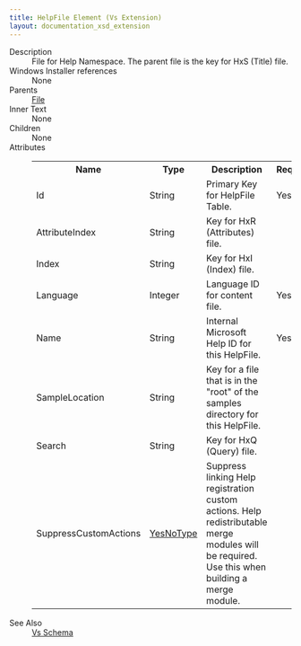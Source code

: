 ```yaml
---
title: HelpFile Element (Vs Extension)
layout: documentation_xsd_extension
---
```

<dl>
  <dt>Description</dt>
  <dd>                 File for Help Namespace.  The parent file is the key for HxS (Title) file.             </dd>
  <dt>Windows Installer references</dt>
  <dd>None</dd>
  <dt>Parents</dt>
  <dd>
    <a href="../file/">File</a>
  </dd>
  <dt>Inner Text</dt>
  <dd>None</dd>
  <dt>Children</dt>
  <dd>None</dd>
  <dt>Attributes</dt>
  <dd>
    <table cellspacing="0" cellpadding="0" class="schema">
      <tr>
        <th width="15%">Name</th>
        <th width="15%">Type</th>
        <th width="65%">Description</th>
        <th width="15%">Required</th>
      </tr>
      <tr>
        <td>Id</td>
        <td>String</td>
        <td>Primary Key for HelpFile Table.</td>
        <td>Yes</td>
      </tr>
      <tr>
        <td>AttributeIndex</td>
        <td>String</td>
        <td>Key for HxR (Attributes) file.</td>
        <td>&nbsp;</td>
      </tr>
      <tr>
        <td>Index</td>
        <td>String</td>
        <td>Key for HxI (Index) file.</td>
        <td>&nbsp;</td>
      </tr>
      <tr>
        <td>Language</td>
        <td>Integer</td>
        <td>Language ID for content file.</td>
        <td>Yes</td>
      </tr>
      <tr>
        <td>Name</td>
        <td>String</td>
        <td>Internal Microsoft Help ID for this HelpFile.</td>
        <td>Yes</td>
      </tr>
      <tr>
        <td>SampleLocation</td>
        <td>String</td>
        <td>Key for a file that is in the "root" of the samples directory for this HelpFile.</td>
        <td>&nbsp;</td>
      </tr>
      <tr>
        <td>Search</td>
        <td>String</td>
        <td>Key for HxQ (Query) file.</td>
        <td>&nbsp;</td>
      </tr>
      <tr>
        <td>SuppressCustomActions</td>
        <td><a href="../vs/simple_type_yesnotype">YesNoType</a></td>
        <td>Suppress linking Help registration custom actions.  Help redistributable merge modules will be required.  Use this when building a merge module.</td>
        <td>&nbsp;</td>
      </tr>
    </table>
  </dd>
  <dt>See Also</dt>
  <dd>
    <a href="../vs">Vs Schema</a>
  </dd>
</dl>
